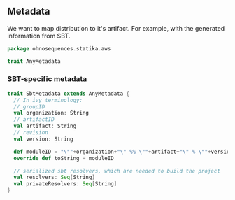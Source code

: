 ## Metadata

We want to map distribution to it's artifact. For example, with the generated information from SBT.


```scala
package ohnosequences.statika.aws

trait AnyMetadata
```

### SBT-specific metadata

```scala
trait SbtMetadata extends AnyMetadata {
  // In ivy terminology:
  // groupID
  val organization: String
  // artifactID
  val artifact: String
  // revision
  val version: String

  def moduleID = "\""+organization+"\" %% \""+artifact+"\" % \""+version+"\""
  override def toString = moduleID

  // serialized sbt resolvers, which are needed to build the project
  val resolvers: Seq[String]
  val privateResolvers: Seq[String]
}


```
